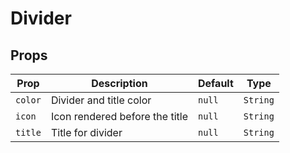 # Divider

## Props
| Prop    | Description                    | Default | Type     |
|---------|--------------------------------|---------|----------|
| `color` | Divider and title color        | `null`  | `String` |
| `icon`  | Icon rendered before the title | `null`  | `String` |
| `title` | Title for divider              | `null`  | `String` |
